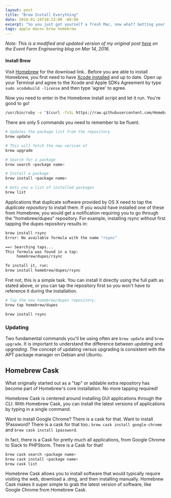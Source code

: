 ```yaml
---
layout: post
title: "Brew Install Everything"
date: 2018-01-16T10:23:00 -08:00
excerpt: "So you just got yourself a fresh Mac, now what? Getting your Mac configured to your workflow is essential to productivity.  You spend the better part of every day using it, it is worth spending the time to get it set up right the first time."
tags: apple macos brew homebrew
---
```


*Note: This is a modified and updated version of my original post [here](http://blog.eventfarm.com/developers/fresh-mac-now-what-brew-install-everything) on the Event Farm Engineering blog on Mar 14, 2016.*

#### Install Brew

Visit [Homebrew](http://brew.sh/) for the download link.. Before you are able to install Homebrew, you first need to have [Xcode installed](https://itunes.apple.com/us/app/xcode/id497799835?mt=12) and up to date. Open up your Terminal and agree to the Xcode and Apple SDKs Agreement by type `sudo xcodebuild -license` and then type 'agree' to agree.

Now you need to enter in the Homebrew install script and let it run. You're good to go!


```bash
/usr/bin/ruby -e "$(curl -fsSL https://raw.githubusercontent.com/Homebrew/install/master/install)"
```

There are only 5 commands you need to remember to be fluent.

```bash
# Updates the package list from the repository
brew update

# This will fetch the new version of
brew upgrade

# Search for a package
brew search <package name>

# Install a package
brew install <package name>

# Gets you a list of installed packages
brew list
````

Applications that duplicate software provided by OS X need to tap the *duplicate repository* to install them. If you would have installed one of these from Homebrew, you would get a notification requiring you to go through the "homebrew/dupes" repository. For example, installing rsync without first tapping the dupes repository results in:

```bash
brew install rsync
Error: No available formula with the name "rsync"

==> Searching taps...
This formula was found in a tap:
     homebrew/dupes/rsync

To install it, run:
brew install homebrew/dupes/rsync
````

Fret not, this is a simple task. You can install it directly using the full path as stated above, or you can tap the repository first so you won't have to reference it during the installation.

```bash
# Tap the new homebrew/dupes repository.
brew tap homebrew/dupes

brew install rsync
````

### Updating

Two fundamental commands you'll be using often are `brew update` and `brew upgrade`. It is important to understand the difference between *updating* and *upgrading*. The concept of updating versus upgrading is consistent with the APT package manager on Debian and Ubuntu.

## Homebrew Cask

What originally started out as a "tap" or addable extra repository has become part of Homebrew's core installation. No more tapping required!

Homebrew Cask is centered around installing GUI applications through the CLI. With Homebrew Cask, you can install the latest versions of applications by typing in a single command.

Want to install Google Chrome? There is a cask for that. Want to install 1Password? There is a cask for that too.: `brew cask install google-chrome` and `brew cask install 1password`.

In fact, there is a Cask for pretty much all applications, from Google Chrome to Slack to PHPStorm. There is a Cask for that!

```bash
brew cask search <package name>
brew cask install <package name>
brew cask list
````

Homebrew Cask allows you to install software that would typically require visiting the web, download a .dmg, and then installing manually. Homebrew Cask makes it super simple to grab the latest version of software, like Google Chrome from Homebrew Cask.
